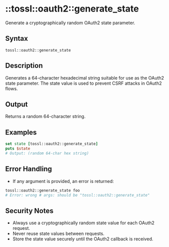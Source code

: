 # ::tossl::oauth2::generate_state

Generate a cryptographically random OAuth2 state parameter.

## Syntax

    tossl::oauth2::generate_state

## Description

Generates a 64-character hexadecimal string suitable for use as the OAuth2 state parameter. The state value is used to prevent CSRF attacks in OAuth2 flows.

## Output

Returns a random 64-character string.

## Examples

```tcl
set state [tossl::oauth2::generate_state]
puts $state
# Output: (random 64-char hex string)
```

## Error Handling

- If any argument is provided, an error is returned:

```tcl
tossl::oauth2::generate_state foo
# Error: wrong # args: should be "tossl::oauth2::generate_state"
```

## Security Notes

- Always use a cryptographically random state value for each OAuth2 request.
- Never reuse state values between requests.
- Store the state value securely until the OAuth2 callback is received. 